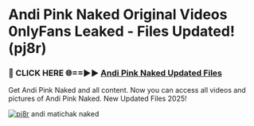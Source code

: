 # Andi Pink Naked Original Videos 0nlyFans Leaked - Files Updated! (pj8r)

<h3>🔴 CLICK HERE 🌐==►► <a href="https://tinyurl.com/yckcrads" rel="nofollow">Andi Pink Naked Updated Files</a></h3>

Get Andi Pink Naked and all content. Now you can access all videos and pictures of Andi Pink Naked. New Updated Files 2025!

[![pj8r](https://i.imgur.com/hpKpOFt.gif)](https://tinyurl.com/yckcrads)
andi matichak naked